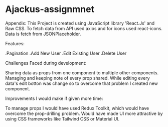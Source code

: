 # Ajackus-assignmnet
Appendix:
This Project is created using JavaScript library 'React.Js' and Raw CSS. To fetch data from API used axios and for icons used react-icons. Data is fetch from JSONPlaceholder.


Features:
  
  
  
  .Pagination
  .Add New User
  .Edit Existing User
  .Delete User

  
Challenges Faced during development:
  
  
  
  Sharing data as props from one component to multiple other components.
  Managing and keeping note of every prop shared.
  While editing every data's edit botton was change so to overcome that problem I created new component.


Improvements I would make if given more time:


To manage props I would have used Redux Toolkit, which would have overcome the prop-drilling problem.
Would have made UI more attractive by using CSS frameworks like Tailwind CSS or Material UI.
